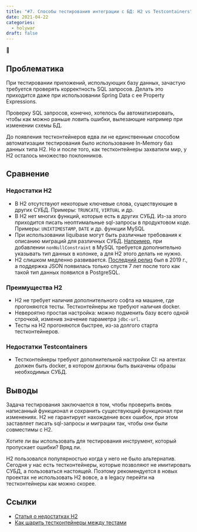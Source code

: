 ```yaml
---
title: "#7. Способы тестирования интеграции с БД: H2 vs Testcontainers"
date: 2021-04-22
categories: 
  - holywar
draft: false
---
```


:gloves:
<!--more-->

## Проблематика

При тестировании приложений, использующих базу данных, зачастую требуется проверять корректность SQL запросов. Делать это приходится даже при использовании Spring Data с ее Property Expressions.

Проверку SQL запросов, конечно, хотелось бы автоматизировать, чтобы как можно раньше ловить ошибки, вылезающие например при изменении схемы БД.

До появления тестконтейнеров едва ли не единственным способом автоматизации тестирования было использование In-Memory баз данных типа H2. 
Но и после того, как тестконтейнеры захватили мир, у H2 осталось множество поклонников.

## Сравнение

### Недостатки H2

- В H2 отсутствуют некоторые ключевые слова, существующие в других СУБД. Примеры: `TRUNCATE`, `VIRTUAL` и др.
- В H2 нет многих функций, которые есть в других СУБД. Из-за этого приходится писать неоптимальные sql-запросы в продуктовом коде. Примеры: `UNIXTIMESTAMP`, `DATE` и др. функции MySQL
- При использовании liquibase могут быть различные требования к описанию миграций для различных СУБД. [Например](https://docs.liquibase.com/change-types/community/add-not-null-constraint.html), при добавлении `nonNullConstraint` в MySQL требуется дополнительно указывать тип данных в колонке, а для H2 этого делать не нужно.
- H2 слишком медленно развивается. [Последний релиз](https://github.com/h2database/h2database/releases) был в 2019 г., а поддержка JSON появилась только спустя 7 лет после того как такой тип данных появился в PostgreSQL.

### Преимущества H2

- H2 не требует наличия дополнительного софта на машине, где прогоняются тесты. Тестконтейнеры же требуют наличия docker.
- Невероятно простая настройка: можно подменить базу всего одной строчкой, изменив значение параметра `jdbc-url`.
- Тесты на H2 прогоняются быстрее, из-за долгого старта тестконтейнеров.

### Недостатки Testcontainers

- Тестконтейнеры требуют дополнительной настройки CI: на агентах должен быть docker, в котором должны быть выкачены образы необходимых СУБД.


## Выводы

Задача тестирования заключается в том, чтобы проверить вновь написанный функционал и сохранить существующий функционал при изменениях. 
H2 не гарантирует нахождение всех ошибок, при этом заставляет писать sql-запросы и миграции так, чтобы они были совместимы с H2.

Хотите ли вы использовать для тестирования инструмент, который пропускает ошибки? Вряд ли. 

H2 пользовался популярностью когда у него не было альтернатив. 
Сегодня у нас есть тестконтейнеры, которые позволяют не имитировать СУБД, а пользоваться настоящей. 
Поэтому рекомендуется в новых проектах не использовать H2 вовсе, а в legacy перейти на тестконтейнеры как можно скорее.

## Ссылки
- [Статья о недостатках H2](https://phauer.com/2017/dont-use-in-memory-databases-tests-h2/)
- [Как шарить тестконтейнеры между тестами](https://www.baeldung.com/spring-boot-testcontainers-integration-test)